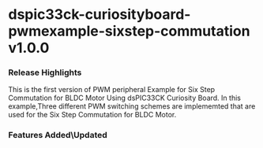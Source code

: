 # dspic33ck-curiosityboard-pwmexample-sixstep-commutation v1.0.0
### Release Highlights
This is the first version of PWM peripheral Example for Six Step Commutation for BLDC Motor Using dsPIC33CK Curiosity Board.
In this example,Three different PWM switching schemes are implememted that are used for the Six Step Commutation for BLDC Motor.


### Features Added\Updated



